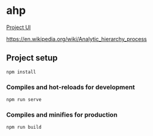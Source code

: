 # ahp

[Project UI](https://slavaavr.github.io/ahp)

https://en.wikipedia.org/wiki/Analytic_hierarchy_process

## Project setup
```
npm install
```

### Compiles and hot-reloads for development
```
npm run serve
```

### Compiles and minifies for production
```
npm run build
```
